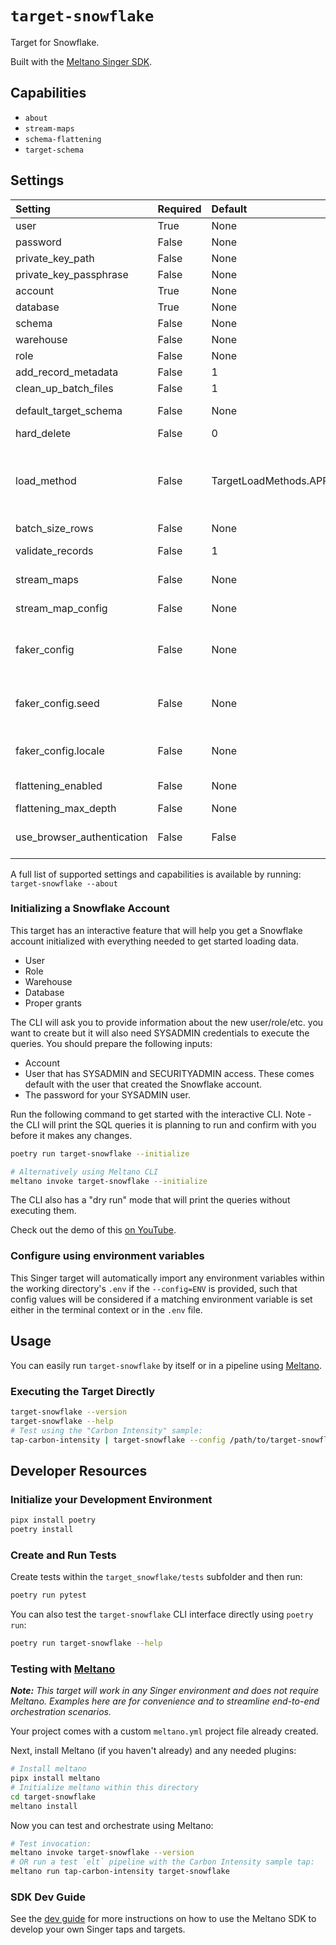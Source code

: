 # `target-snowflake`

Target for Snowflake.

Built with the [Meltano Singer SDK](https://sdk.meltano.com).

## Capabilities

* `about`
* `stream-maps`
* `schema-flattening`
* `target-schema`

## Settings

| Setting                    | Required | Default                       | Description                                                                                                                                                                                                                                                                                      |
|:---------------------------|:---------|:------------------------------|:-------------------------------------------------------------------------------------------------------------------------------------------------------------------------------------------------------------------------------------------------------------------------------------------------|
| user                       | True     | None                          | The login name for your Snowflake user.                                                                                                                                                                                                                                                          |
| password                   | False    | None                          | The password for your Snowflake user.                                                                                                                                                                                                                                                            |
| private_key_path           | False    | None                          | Path to file containing private key.                                                                                                                                                                                                                                                             |
| private_key_passphrase     | False    | None                          | Passphrase to decrypt private key if encrypted.                                                                                                                                                                                                                                                  |
| account                    | True     | None                          | Your account identifier. See [Account Identifiers](https://docs.snowflake.com/en/user-guide/admin-account-identifier.html).                                                                                                                                                                      |
| database                   | True     | None                          | The initial database for the Snowflake session.                                                                                                                                                                                                                                                  |
| schema                     | False    | None                          | The initial schema for the Snowflake session.                                                                                                                                                                                                                                                    |
| warehouse                  | False    | None                          | The initial warehouse for the session.                                                                                                                                                                                                                                                           |
| role                       | False    | None                          | The initial role for the session.                                                                                                                                                                                                                                                                |
| add_record_metadata        | False    | 1                             | Whether to add metadata columns.                                                                                                                                                                                                                                                                 |
| clean_up_batch_files       | False    | 1                             | Whether to remove batch files after processing.                                                                                                                                                                                                                                                  |
| default_target_schema      | False    | None                          | The default target database schema name to use for all streams.                                                                                                                                                                                                                                  |
| hard_delete                | False    | 0                             | Hard delete records.                                                                                                                                                                                                                                                                             |
| load_method                | False    | TargetLoadMethods.APPEND_ONLY | The method to use when loading data into the destination. `append-only` will always write all input records whether that records already exists or not. `upsert` will update existing records and insert new records. `overwrite` will delete all existing records and insert all input records. |
| batch_size_rows            | False    | None                          | Maximum number of rows in each batch.                                                                                                                                                                                                                                                            |
| validate_records           | False    | 1                             | Whether to validate the schema of the incoming streams.                                                                                                                                                                                                                                          |
| stream_maps                | False    | None                          | Config object for stream maps capability. For more information check out [Stream Maps](https://sdk.meltano.com/en/latest/stream_maps.html).                                                                                                                                                      |
| stream_map_config          | False    | None                          | User-defined config values to be used within map expressions.                                                                                                                                                                                                                                    |
| faker_config               | False    | None                          | Config for the [`Faker`](https://faker.readthedocs.io/en/master/) instance variable `fake` used within map expressions. Only applicable if the plugin specifies `faker` as an addtional dependency (through the `singer-sdk` `faker` extra or directly).                                         |
| faker_config.seed          | False    | None                          | Value to seed the Faker generator for deterministic output: https://faker.readthedocs.io/en/master/#seeding-the-generator                                                                                                                                                                        |
| faker_config.locale        | False    | None                          | One or more LCID locale strings to produce localized output for: https://faker.readthedocs.io/en/master/#localization                                                                                                                                                                            |
| flattening_enabled         | False    | None                          | 'True' to enable schema flattening and automatically expand nested properties.                                                                                                                                                                                                                   |
| flattening_max_depth       | False    | None                          | The max depth to flatten schemas.                                                                                                                                                                                                                                                                |
| use_browser_authentication | False    | False                         | If authentication should be done using SSO (via external browser). See See [SSO browser authentication](https://docs.snowflake.com/en/developer-guide/node-js/nodejs-driver-authenticate#using-single-sign-on-sso-through-a-web-browser).                                                        |

A full list of supported settings and capabilities is available by running: `target-snowflake --about`

### Initializing a Snowflake Account

This target has an interactive feature that will help you get a Snowflake account initialized with everything needed to get started loading data.

- User
- Role
- Warehouse
- Database
- Proper grants

The CLI will ask you to provide information about the new user/role/etc. you want to create but it will also need SYSADMIN credentials to execute the queries.
You should prepare the following inputs:

- Account
- User that has SYSADMIN and SECURITYADMIN access. These comes default with the user that created the Snowflake account.
- The password for your SYSADMIN user.

Run the following command to get started with the interactive CLI.
Note - the CLI will print the SQL queries it is planning to run and confirm with you before it makes any changes.

```bash
poetry run target-snowflake --initialize

# Alternatively using Meltano CLI
meltano invoke target-snowflake --initialize
```

The CLI also has a "dry run" mode that will print the queries without executing them.

Check out the demo of this [on YouTube](https://youtu.be/9vEFxw-0nxI).

### Configure using environment variables

This Singer target will automatically import any environment variables within the working directory's
`.env` if the `--config=ENV` is provided, such that config values will be considered if a matching
environment variable is set either in the terminal context or in the `.env` file.

## Usage

You can easily run `target-snowflake` by itself or in a pipeline using [Meltano](https://meltano.com/).

### Executing the Target Directly

```bash
target-snowflake --version
target-snowflake --help
# Test using the "Carbon Intensity" sample:
tap-carbon-intensity | target-snowflake --config /path/to/target-snowflake-config.json
```

## Developer Resources

### Initialize your Development Environment

```bash
pipx install poetry
poetry install
```

### Create and Run Tests

Create tests within the `target_snowflake/tests` subfolder and
  then run:

```bash
poetry run pytest
```

You can also test the `target-snowflake` CLI interface directly using `poetry run`:

```bash
poetry run target-snowflake --help
```

### Testing with [Meltano](https://meltano.com/)

_**Note:** This target will work in any Singer environment and does not require Meltano.
Examples here are for convenience and to streamline end-to-end orchestration scenarios._

Your project comes with a custom `meltano.yml` project file already created.

Next, install Meltano (if you haven't already) and any needed plugins:

```bash
# Install meltano
pipx install meltano
# Initialize meltano within this directory
cd target-snowflake
meltano install
```

Now you can test and orchestrate using Meltano:

```bash
# Test invocation:
meltano invoke target-snowflake --version
# OR run a test `elt` pipeline with the Carbon Intensity sample tap:
meltano run tap-carbon-intensity target-snowflake
```

### SDK Dev Guide

See the [dev guide](https://sdk.meltano.com/en/latest/dev_guide.html) for more instructions on how to use the Meltano SDK to
develop your own Singer taps and targets.
